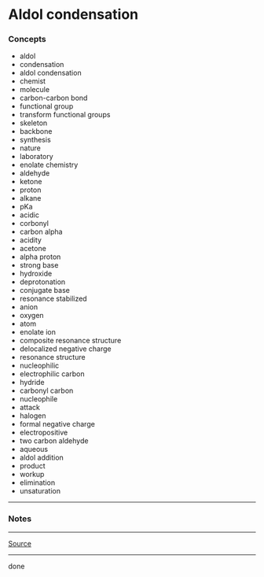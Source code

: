 # Aldol condensation

### Concepts

- aldol
- condensation
- aldol condensation
- chemist
- molecule
- carbon-carbon bond
- functional group
- transform functional groups
- skeleton
- backbone
- synthesis
- nature
- laboratory
- enolate chemistry
- aldehyde
- ketone
- proton
- alkane
- pKa
- acidic
- corbonyl
- carbon alpha
- acidity
- acetone
- alpha proton
- strong base
- hydroxide
- deprotonation
- conjugate base
- resonance stabilized
- anion
- oxygen
- atom
- enolate ion
- composite resonance structure
- delocalized negative charge
- resonance structure
- nucleophilic
- electrophilic carbon
- hydride
- carbonyl carbon
- nucleophile
- attack
- halogen
- formal negative charge
- electropositive
- two carbon aldehyde
- aqueous
- aldol addition
- product
- workup
- elimination
- unsaturation

---

### Notes

---

[Source](https://youtu.be/8izryaOv4Jc)

---

done